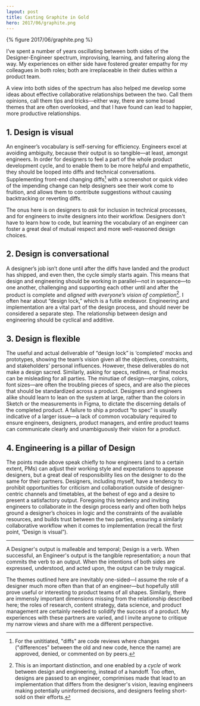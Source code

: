 ```yaml
---
layout: post
title: Casting Graphite in Gold
hero: 2017/06/graphite.png
---
```


{% figure 2017/06/graphite.png %}

I’ve spent a number of years oscillating between both sides of the
Designer-Engineer spectrum, improvising, learning, and faltering along the way.
My experiences on either side have fostered greater empathy for my colleagues in
both roles; both are irreplaceable in their duties within a product team.

A view into both sides of the spectrum has also helped me develop some ideas
about effective collaborative relationships between the two. Call them opinions,
call them tips and tricks—either way, there are some broad themes that are often
overlooked, and that I have found can lead to happier, more productive
relationships.

## 1. Design is visual
An engineer’s vocabulary is self-serving for efficiency.  Engineers excel at
avoiding ambiguity, because their output is so tangible—at least, amongst
engineers. In order for designers to feel a part of the whole product
development cycle, and to enable them to be more helpful and empathetic, they
should be looped into diffs and technical conversations. Supplementing front-end
changing diffs[^1] with a screenshot or quick video of the impending change can
help designers see their work come to fruition, and allows them to contribute
suggestions without causing backtracking or reverting diffs.

The onus here is on designers to *ask* for inclusion in technical processes, and
for engineers to invite designers into their workflow. Designers don't have to
learn how to code, but learning the vocabulary of an engineer can foster a great
deal of mutual respect and more well-reasoned design choices.

## 2. Design is conversational
A designer’s job isn’t done until after the diffs have landed and the product
has shipped, and even then, the cycle simply starts again. This means that
design and engineering should be working in parallel—not in sequence—to one
another, challenging and supporting each other until and after the product is
complete and *aligned with everyone’s vision of completion*[^2]. I often hear about
“design lock,” which is a futile endeavor. Engineering and implementation are a
vital part of the design process, and should never be considered a separate
step. The relationship between design and engineering should be cyclical and
additive.

## 3. Design is flexible
The useful and actual deliverable of “design lock” is ‘completed’ mocks and
prototypes, showing the team’s vision given all the objectives, constraints, and
stakeholders’ personal influences. However, these deliverables do not make a
design sacred. Similarly, asking for specs, redlines, or final mocks can be
misleading for all parties. The minutiae of design—margins, colors, font
sizes—are often the troubling pieces of specs, and are also the pieces that
should be standardized across a product. Designers and engineers alike should
learn to lean on the system at large, rather than the colors in Sketch or the
measurements in Figma, to dictate the discerning details of the completed
product. A failure to ship a product “to spec” is usually indicative of a larger
issue—a lack of common vocabulary required to ensure engineers, designers,
product managers, and entire product teams can communicate clearly and
unambiguously their vision for a product.

## 4. Engineering is a pillar of Design
The points made above speak chiefly to how engineers (and to a certain extent,
PMs) can adjust their working style and expectations to appease designers, but a
great deal of responsibility lies on the designer to do the same for their
partners.  Designers, including myself, have a tendency to prohibit
opportunities for criticism and collaboration outside of designer-centric
channels and timetables, at the behest of ego and a desire to present a
satisfactory output. Foregoing this tendency and inviting engineers to
collaborate in the design process early and often both helps ground a designer’s
choices in logic and the constraints of the available resources, and builds
trust between the two parties, ensuring a similarly collaborative workflow when
it comes to implementation (recall the first point, “Design is visual”).

***

A Designer's output is malleable and temporal; Design is a verb. When
successful, an Engineer's output is the tangible representation; a noun that
commits the verb to an output. When the intentions of both sides are
expressed, understood, and acted upon, the output can be truly magical.

The themes outlined here are inevitably one-sided—I assume the role of a
designer much more often than that of an engineer—but hopefully still prove
useful or interesting to product teams of all shapes. Similarly, there are
immensly important dimensions missing from the relationship described here; the
roles of research, content strategy, data science, and product management are
certainly needed to solidify the success of a product. My experiences with these
partners are varied, and I invite anyone to critique my narrow views and share
with me a different perspective.


[^1]: For the unititiated, "diffs" are code reviews where changes
  ("differences" between the old and new code, hence the name) are approved,
  denied, or commented on by peers.
[^2]: This is an important distinction, and one enabled by a *cycle* of work
  between design and engineering, instead of a handoff. Too often, designs are
  passed to an engineer, comprimises made that lead to an implementation that
  differs from the designer's vision, leaving engineers making potentially
  uninformed decisions, and designers feeling short-sold on their efforts.
